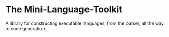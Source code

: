 The Mini-Language-Toolkit
================

A library for constructing executable languages, from the parser, all the way to code generation.
